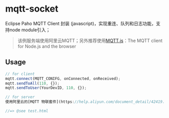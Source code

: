 # mqtt-socket
Eclipse Paho MQTT Client 封装 (javascript)，实现重连、队列和日志功能，支持node module引入；
> 该例服务端使用阿里云MQTT；另外推荐使用[MQTT.js](https://github.com/mqttjs/MQTT.js)：The MQTT client for Node.js and the browser

## Usage

```js
// for client
mqtt.connect(MQTT_CONIFG, onConnected, onReceived);
mqtt.sendToAll(110, {});
mqtt.sendToUser(YourDevID, 110, {});

// for server
使用阿里云的[MQTT 物联套件](https://help.aliyun.com/document_detail/42419.html)

//=> @see test.html
```
